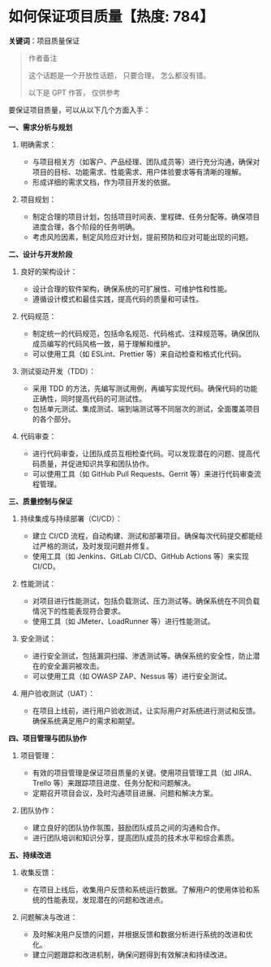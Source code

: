 # 如何保证项目质量【热度: 784】

**关键词**：项目质量保证

> 作者备注
>
> 这个话题是一个开放性话题， 只要合理， 怎么都没有错。
>
> 以下是 GPT 作答， 仅供参考

要保证项目质量，可以从以下几个方面入手：

**一、需求分析与规划**

1. 明确需求：

   - 与项目相关方（如客户、产品经理、团队成员等）进行充分沟通，确保对项目的目标、功能需求、性能需求、用户体验要求等有清晰的理解。
   - 形成详细的需求文档，作为项目开发的依据。

2. 项目规划：
   - 制定合理的项目计划，包括项目时间表、里程碑、任务分配等。确保项目进度合理，各个阶段的任务明确。
   - 考虑风险因素，制定风险应对计划，提前预防和应对可能出现的问题。

**二、设计与开发阶段**

1. 良好的架构设计：

   - 设计合理的软件架构，确保系统的可扩展性、可维护性和性能。
   - 遵循设计模式和最佳实践，提高代码的质量和可读性。

2. 代码规范：

   - 制定统一的代码规范，包括命名规范、代码格式、注释规范等。确保团队成员编写的代码风格一致，易于理解和维护。
   - 可以使用工具（如 ESLint、Prettier 等）来自动检查和格式化代码。

3. 测试驱动开发（TDD）：

   - 采用 TDD 的方法，先编写测试用例，再编写实现代码。确保代码的功能正确性，同时提高代码的可测试性。
   - 包括单元测试、集成测试、端到端测试等不同层次的测试，全面覆盖项目的各个部分。

4. 代码审查：
   - 进行代码审查，让团队成员互相检查代码。可以发现潜在的问题、提高代码质量，并促进知识共享和团队协作。
   - 可以使用工具（如 GitHub Pull Requests、Gerrit 等）来进行代码审查流程管理。

**三、质量控制与保证**

1. 持续集成与持续部署（CI/CD）：

   - 建立 CI/CD 流程，自动构建、测试和部署项目。确保每次代码提交都能经过严格的测试，及时发现问题并修复。
   - 使用工具（如 Jenkins、GitLab CI/CD、GitHub Actions 等）来实现 CI/CD。

2. 性能测试：

   - 对项目进行性能测试，包括负载测试、压力测试等。确保系统在不同负载情况下的性能表现符合要求。
   - 使用工具（如 JMeter、LoadRunner 等）进行性能测试。

3. 安全测试：

   - 进行安全测试，包括漏洞扫描、渗透测试等。确保系统的安全性，防止潜在的安全漏洞被攻击。
   - 可以使用工具（如 OWASP ZAP、Nessus 等）进行安全测试。

4. 用户验收测试（UAT）：
   - 在项目上线前，进行用户验收测试，让实际用户对系统进行测试和反馈。确保系统满足用户的需求和期望。

**四、项目管理与团队协作**

1. 项目管理：

   - 有效的项目管理是保证项目质量的关键。使用项目管理工具（如 JIRA、Trello 等）来跟踪项目进度、任务分配和问题解决。
   - 定期召开项目会议，及时沟通项目进展、问题和解决方案。

2. 团队协作：
   - 建立良好的团队协作氛围，鼓励团队成员之间的沟通和合作。
   - 进行团队培训和知识分享，提高团队成员的技术水平和综合素质。

**五、持续改进**

1. 收集反馈：

   - 在项目上线后，收集用户反馈和系统运行数据。了解用户的使用体验和系统的性能表现，发现潜在的问题和改进点。

2. 问题解决与改进：
   - 及时解决用户反馈的问题，并根据反馈和数据分析进行系统的改进和优化。
   - 建立问题跟踪和改进机制，确保问题得到有效解决和持续改进。